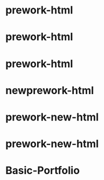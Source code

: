 # prework-html
# prework-html
# prework-html
# newprework-html
# prework-new-html
# prework-new-html
# Basic-Portfolio
